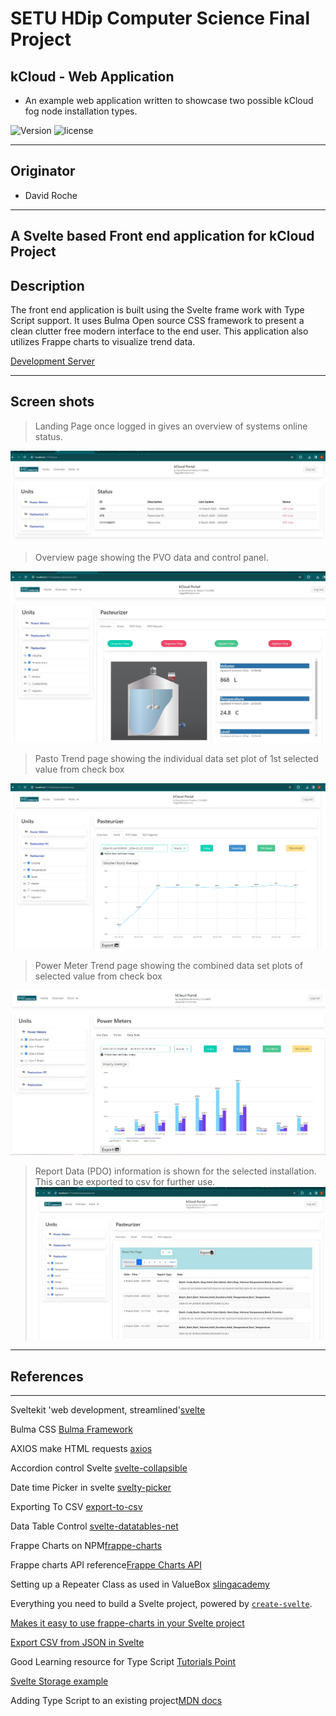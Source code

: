 # SETU HDip Computer Science  Final Project


## kCloud - Web Application

- An example web application written to showcase two possible kCloud fog node installation types.

![Version](https://img.shields.io/badge/version-1.0.24089-blue.svg)
![license](https://img.shields.io/badge/license-MIT-blue.svg)

---

## Originator

- David Roche

---

## A Svelte based Front end application for kCloud Project

## Description

The front end application is built using the Svelte frame work with Type Script support.
It uses Bulma Open source CSS framework to present a clean clutter free modern interface to the end user.
This application also utilizes Frappe charts to visualize trend data.

[Development Server](http://34.240.177.253:5173/)

---

## Screen shots

> Landing Page once logged in gives an overview of systems online status.

![Home][image1]

> Overview page showing the PVO data and control panel.

![Over view][image2]

> Pasto Trend page showing the individual data set plot of 1st selected value from check box

![Trend 1][image3]

> Power Meter Trend  page showing the combined data set plots of selected value from check box

![Trend 2][image4]

> Report Data (PDO) information is shown for the selected installation. This can be exported to csv for further use.
![Reports ][image5]


---

## References

---

Sveltekit 'web development, streamlined'[svelte](https://kit.svelte.dev/)

Bulma CSS [Bulma Framework](https://bulma.io/)

AXIOS make HTML requests [axios](https://www.npmjs.com/package/axios)

Accordion control Svelte [svelte-collapsible](svelte-collapsible)

Date time Picker in svelte [svelty-picker](https://www.npmjs.com/package/svelty-picker)

Exporting To CSV [export-to-csv]( https://www.npmjs.com/package/export-to-csv)

Data Table Control [svelte-datatables-net](https://www.npmjs.com/package/svelte-datatables-net)

Frappe Charts on NPM[frappe-charts](https://www.npmjs.com/package/frappe-charts)

Frappe charts API reference[Frappe Charts API](https://frappe.io/charts/docs/reference/api)

Setting up a Repeater Class as used in ValueBox [slingacademy](https://www.slingacademy.com/article/typescript-setinterval-and-clearinterval-methods/#Example_2_Using_setInterval_with_Classes?utm_content=cmp-true)

Everything you need to build a Svelte project, powered by [`create-svelte`](https://github.com/sveltejs/kit/tree/main/packages/create-svelte).

[Makes it easy to use frappe-charts in your Svelte project](https://www.npmjs.com/package/svelte-frappe-charts?activeTab=readme)

[Export CSV from JSON in Svelte](https://dev.to/karkranikhil/csv-generation-from-json-in-svelte-5cgf)

Good Learning resource for Type Script [Tutorials Point](https://www.tutorialspoint.com/typescript/index.htm)

[Svelte Storage example](https://svelte.dev/repl/309a407bbc5340c1a1168c7415d65ba6?version=3.48.0)

Adding Type Script to an existing project[MDN docs](https://developer.mozilla.org/en-US/docs/Learn/Tools_and_testing/Client-side_JavaScript_frameworks/Svelte_TypeScript#adding_typescript_support_to_an_existing_svelte_project)


[image1]: ./images/home.jpg

[image2]: ./images/overview.jpg

[image3]: ./images/trend.png

[image4]: ./images/trend_p.jpg

[image5]: ./images/PDOData.jpg